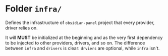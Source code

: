 # Folder `infra/`

Defines the infrastructure of `obsidian-panel` project that every provider, driver relies on.

It will **MUST** be initialized at the beginning and as the very first dependency to be injected to other
providers, drivers, and so on. The difference between `infra` and `drivers` is clear: `drviers` are optional, while `infra` isn't.